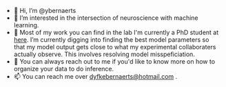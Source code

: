 - 👋 Hi, I’m @ybernaerts
- 👀 I’m interested in the intersection of neuroscience with machine learning.
- 🌱 Most of my work you can find in the lab I'm currently a PhD student at [here](https://github.com/berenslab). I’m currently digging into finding the best model parameters
      so that my model output gets close to what my experimental collaboraters actually observe. This involves resolving model misspeficiation.
- 💞️ You can always reach out to me if you'd like to know more on how to organize your data to do inference.
- 📫 You can reach me over dyfkebernaerts@hotmail.com .

<!---
ybernaerts/ybernaerts is a ✨ special ✨ repository because its `README.md` (this file) appears on your GitHub profile.
You can click the Preview link to take a look at your changes.
--->
